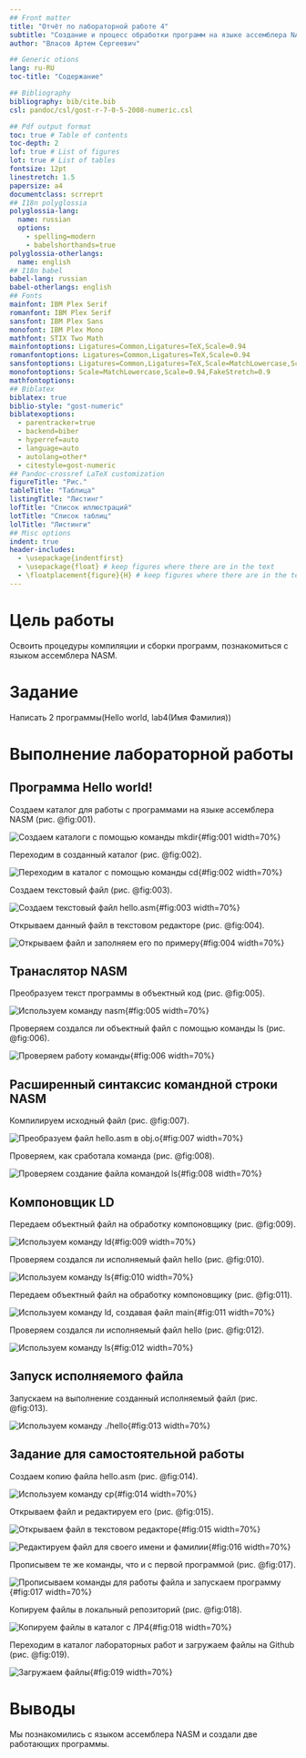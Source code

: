 ```yaml
---
## Front matter
title: "Отчёт по лабораторной работе 4"
subtitle: "Создание и процесс обработки программ на языке ассемблера NASM"
author: "Власов Артем Сергеевич"

## Generic otions
lang: ru-RU
toc-title: "Содержание"

## Bibliography
bibliography: bib/cite.bib
csl: pandoc/csl/gost-r-7-0-5-2008-numeric.csl

## Pdf output format
toc: true # Table of contents
toc-depth: 2
lof: true # List of figures
lot: true # List of tables
fontsize: 12pt
linestretch: 1.5
papersize: a4
documentclass: scrreprt
## I18n polyglossia
polyglossia-lang:
  name: russian
  options:
	- spelling=modern
	- babelshorthands=true
polyglossia-otherlangs:
  name: english
## I18n babel
babel-lang: russian
babel-otherlangs: english
## Fonts
mainfont: IBM Plex Serif
romanfont: IBM Plex Serif
sansfont: IBM Plex Sans
monofont: IBM Plex Mono
mathfont: STIX Two Math
mainfontoptions: Ligatures=Common,Ligatures=TeX,Scale=0.94
romanfontoptions: Ligatures=Common,Ligatures=TeX,Scale=0.94
sansfontoptions: Ligatures=Common,Ligatures=TeX,Scale=MatchLowercase,Scale=0.94
monofontoptions: Scale=MatchLowercase,Scale=0.94,FakeStretch=0.9
mathfontoptions:
## Biblatex
biblatex: true
biblio-style: "gost-numeric"
biblatexoptions:
  - parentracker=true
  - backend=biber
  - hyperref=auto
  - language=auto
  - autolang=other*
  - citestyle=gost-numeric
## Pandoc-crossref LaTeX customization
figureTitle: "Рис."
tableTitle: "Таблица"
listingTitle: "Листинг"
lofTitle: "Список иллюстраций"
lotTitle: "Список таблиц"
lolTitle: "Листинги"
## Misc options
indent: true
header-includes:
  - \usepackage{indentfirst}
  - \usepackage{float} # keep figures where there are in the text
  - \floatplacement{figure}{H} # keep figures where there are in the text
---
```


# Цель работы

Освоить процедуры компиляции и сборки программ, познакомиться с языком ассемблера NASM.

# Задание

Написать 2 программы(Hello world, lab4(Имя Фамилия))

# Выполнение лабораторной работы

## Программа Hello world!

Создаем каталог для работы с программами на языке ассемблера NASM (рис. @fig:001).

![Создаем каталоги с помощью команды mkdir](image/1.png){#fig:001 width=70%}

Переходим в  созданный каталог (рис. @fig:002).

![Переходим в каталог с помощью команды сd](image/2.png){#fig:002 width=70%}

Создаем текстовый файл (рис. @fig:003).

![Создаем текстовый файл hello.asm](image/3.png){#fig:003 width=70%}

Открываем данный файл в текстовом редакторе (рис. @fig:004).

![Открываем файл и заполняем его по примеру](image/4.png){#fig:004 width=70%}

## Транаслятор NASM

Преобразуем текст программы в объектный код (рис. @fig:005).

![Используем команду nasm](image/5.png){#fig:005 width=70%}

Проверяем создался ли объектный файл с помощью команды ls (рис. @fig:006).

![Проверяем работу команды](image/6.png){#fig:006 width=70%}

## Расширенный синтаксис командной строки NASM

Компилируем исходный файл (рис. @fig:007).

![Преобразуем файл hello.asm в obj.o](image/7.png){#fig:007 width=70%}

Проверяем, как сработала команда (рис. @fig:008).

![Проверяем создание файла командой ls](image/8.png){#fig:008 width=70%}

## Компоновщик LD

Передаем объектный файл на обработку компоновщику (рис. @fig:009).

![Используем команду ld](image/9.png){#fig:009 width=70%}

Проверяем создался ли исполняемый файл hello (рис. @fig:010).

![Используем команду ls](image/10.png){#fig:010 width=70%}

Передаем объектный файл на обработку компоновщику (рис. @fig:011).

![Используем команду ld, создавая файл main](image/11.png){#fig:011 width=70%}

Проверяем создался ли исполняемый файл hello (рис. @fig:012).

![Используем команду ls](image/12.png){#fig:012 width=70%}

## Запуск исполняемого файла

Запускаем на выполнение созданный исполняемый файл (рис. @fig:013).

![Используем команду ./hello](image/13.png){#fig:013 width=70%}

## Задание для самостоятельной работы

Создаем копию файла hello.asm (рис. @fig:014).

![Используем команду cp](image/14.png){#fig:014 width=70%}

Открываем файл и редактируем его (рис. @fig:015).

![Открываем файл в текстовом редакторе ](image/15.png){#fig:015 width=70%}

![Редактируем файл для своего имени и фамилии](image/16.png){#fig:016 width=70%}

Прописывем те же команды, что и с первой программой (рис. @fig:017).

![Прописываем команды для работы файла и запускаем программу](image/17.png){#fig:017 width=70%}

Копируем файлы в локальный репозиторий (рис. @fig:018).

![Копируем файлы в каталог с ЛР4](image/18.png){#fig:018 width=70%}

Переходим в каталог лабораторных работ и загружаем файлы на Github (рис. @fig:019).

![Загружаем файлы](image/19.png){#fig:019 width=70%}

# Выводы

Мы познакомились с языком ассемблера NASM и создали две работающих программы.
